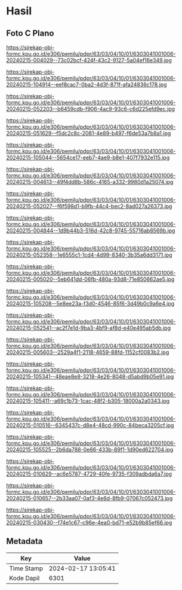 # Hasil

## Foto C Plano

https://sirekap-obj-formc.kpu.go.id/e306/pemilu/pdpr/63/03/04/10/01/6303041001006-20240215-004029--73c02bcf-424f-43c2-9127-5a04ef16e349.jpg

https://sirekap-obj-formc.kpu.go.id/e306/pemilu/pdpr/63/03/04/10/01/6303041001006-20240215-104914--eef8cac7-0ba2-4d3f-871f-afa24836c178.jpg

https://sirekap-obj-formc.kpu.go.id/e306/pemilu/pdpr/63/03/04/10/01/6303041001006-20240215-052203--b6459cdb-f906-4ac9-93c6-c6d225efd9ec.jpg

https://sirekap-obj-formc.kpu.go.id/e306/pemilu/pdpr/63/03/04/10/01/6303041001006-20240215-051629--f5dc2c8c-2081-4e89-b497-f6de53a7b8a1.jpg

https://sirekap-obj-formc.kpu.go.id/e306/pemilu/pdpr/63/03/04/10/01/6303041001006-20240215-105044--5654ce17-eeb7-4ae9-b8e1-407f7932e115.jpg

https://sirekap-obj-formc.kpu.go.id/e306/pemilu/pdpr/63/03/04/10/01/6303041001006-20240215-004613--49f4dd8b-586c-4165-a332-9980d1a25074.jpg

https://sirekap-obj-formc.kpu.go.id/e306/pemilu/pdpr/63/03/04/10/01/6303041001006-20240215-052027--f6f598d1-b9fb-44c4-bec2-8ad027a26373.jpg

https://sirekap-obj-formc.kpu.go.id/e306/pemilu/pdpr/63/03/04/10/01/6303041001006-20240215-004844--1d9b44b3-516d-42c8-9745-55716ab8569b.jpg

https://sirekap-obj-formc.kpu.go.id/e306/pemilu/pdpr/63/03/04/10/01/6303041001006-20240215-052358--1e6555c1-1cd4-4d99-8340-3b35a6dd3171.jpg

https://sirekap-obj-formc.kpu.go.id/e306/pemilu/pdpr/63/03/04/10/01/6303041001006-20240215-005020--5eb641dd-06fb-480a-93d8-71e850662ae5.jpg

https://sirekap-obj-formc.kpu.go.id/e306/pemilu/pdpr/63/03/04/10/01/6303041001006-20240215-105208--5e8ee23a-f3d0-4546-85f6-3d49b0c9a6e4.jpg

https://sirekap-obj-formc.kpu.go.id/e306/pemilu/pdpr/63/03/04/10/01/6303041001006-20240215-052541--ac2f7e1d-9ba3-4bf9-af8d-e40e495ab5db.jpg

https://sirekap-obj-formc.kpu.go.id/e306/pemilu/pdpr/63/03/04/10/01/6303041001006-20240215-005603--2529a4f1-2118-4659-88fd-1152cf0083b2.jpg

https://sirekap-obj-formc.kpu.go.id/e306/pemilu/pdpr/63/03/04/10/01/6303041001006-20240215-105341--48eae8e8-3218-4e26-8048-d5abd9b05e91.jpg

https://sirekap-obj-formc.kpu.go.id/e306/pemilu/pdpr/63/03/04/10/01/6303041001006-20240215-105411--a69c1b73-1cac-48f2-b305-18000a2a0343.jpg

https://sirekap-obj-formc.kpu.go.id/e306/pemilu/pdpr/63/03/04/10/01/6303041001006-20240215-010516--6345437c-d8e4-48cd-990c-84beca3205cf.jpg

https://sirekap-obj-formc.kpu.go.id/e306/pemilu/pdpr/63/03/04/10/01/6303041001006-20240215-105525--2b6da788-0e66-433b-89f1-1d90ed622704.jpg

https://sirekap-obj-formc.kpu.go.id/e306/pemilu/pdpr/63/03/04/10/01/6303041001006-20240215-010629--ac6e5787-4729-40fe-9735-f309adbda6a7.jpg

https://sirekap-obj-formc.kpu.go.id/e306/pemilu/pdpr/63/03/04/10/01/6303041001006-20240215-010657--2b33aa07-0af3-4e6d-8fb9-07067c052473.jpg

https://sirekap-obj-formc.kpu.go.id/e306/pemilu/pdpr/63/03/04/10/01/6303041001006-20240215-030430--f74e1c67-c96e-4ea0-bd71-e52b9b85ef66.jpg


## Metadata

| Key        | Value               |
| ---------- | ------------------- |
| Time Stamp | 2024-02-17 13:05:41 |
| Kode Dapil | 6301                |



